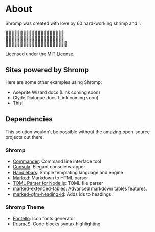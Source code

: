 # About

Shromp was created with love by 60 hard-working shrimp and I.

🦐🦐🦐🦐🦐🦐🦐🦐🦐🦐🦐🦐🦐🦐🦐🦐🦐🦐🦐🦐<br/>
🦐🦐🦐🦐🦐🦐🦐🦐🦐🦐🦐🦐🦐🦐🦐🦐🦐🦐🦐🦐<br/>
🦐🦐🦐🦐🦐🦐🦐🦐🦐🦐🦐🦐🦐🦐🦐🦐🦐🦐🦐🦐👋

Licensed under the [MIT License](https://github.com/viniciusgerevini/shromp/blob/main/LICENSE).

## Sites powered by Shromp

Here are some other examples using Shromp:

- Aseprite Wizard docs (Link coming soon)
- Clyde Dialogue docs (Link coming soon)
- This!

## Dependencies

This solution wouldn't be possible without the amazing open-source projects out there.

### Shromp
- [Commander](https://github.com/tj/commander.jshttps://github.com/tj/commander.js): Command line interface tool
- [Consola](https://github.com/unjs/consola): Elegant console wrapper
- [Handlebars](https://handlebarsjs.com/): Simple templating language and engine
- [Marked](https://marked.js.org/): Markdown to HTML parser
- [TOML Parser for Node.js](https://github.com/BinaryMuse/toml-node): TOML file parser
- [marked-extended-tables](https://github.com/calculuschild/marked-extended-tables): Advanced markdown tables features.
- [marked-gfm-heading-id](https://github.com/calculuschild/marked-extended-tables): Adds ids to headings. 

### Shromp Theme
- [Fontello](https://fontello.com/): Icon fonts generator
- [PrismJS](https://prismjs.com/): Code blocks syntax highlighting
